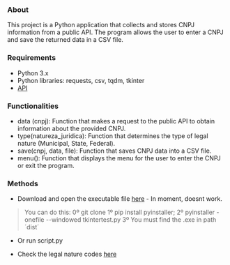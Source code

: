 ### About

This project is a Python application that collects and stores CNPJ information from a public API. The program allows the user to enter a CNPJ and save the returned data in a CSV file.

### Requirements
- Python 3.x
- Python libraries: requests, csv, tqdm, tkinter
- [API](https://www.cnpj.ws/docs/intro)


### Functionalities
- data (cnpj): Function that makes a request to the public API to obtain information about the provided CNPJ.
- type(natureza_juridica): Function that determines the type of legal nature (Municipal, State, Federal).
- save(cnpj, data, file): Function that saves CNPJ data into a CSV file.
- menu(): Function that displays the menu for the user to enter the CNPJ or exit the program.

### Methods

- Download and open the executable file [here](https://github.com/pizza2u/CNPJ_Consult/blob/type2/dist/tkintertest.exe) - In moment, doesnt work.
> You can do this:
> 0º git clone
> 1º pip install pyinstaller;
> 2º pyinstaller -onefile --windowed tkintertest.py
> 3º You must find the .exe in path ´dist´
- Or run script.py

- Check the legal nature codes [here](https://www.gov.br/pncp/pt-br/acesso-a-informacao/manuais/ManualPNCPAPIConsultasVerso1.0.pdf)
